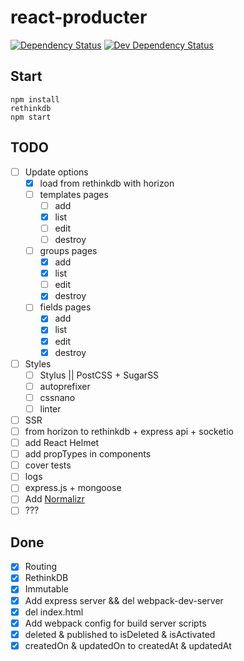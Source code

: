 
# react-producter

[![Dependency Status](https://david-dm.org/ViZhe/react-producter.svg)](https://david-dm.org/ViZhe/react-producter#info=dependencies)
[![Dev Dependency Status](https://david-dm.org/ViZhe/react-producter/dev-status.svg)](https://david-dm.org/ViZhe/react-producter#info=devDependencies)

## Start
```
npm install
rethinkdb
npm start
```

## TODO
- [ ] Update options
  - [X] load from rethinkdb with horizon
  - [ ] templates pages
    - [ ] add
    - [X] list
    - [ ] edit
    - [ ] destroy
  - [ ] groups pages
    - [X] add
    - [X] list
    - [ ] edit
    - [X] destroy
  - [ ] fields pages
    - [X] add
    - [X] list
    - [X] edit
    - [X] destroy
- [ ] Styles
  - [ ] Stylus || PostCSS + SugarSS
  - [ ] autoprefixer
  - [ ] cssnano
  - [ ] linter
- [ ] SSR
- [ ] from horizon to rethinkdb + express api + socketio
- [ ] add React Helmet
- [ ] add propTypes in components
- [ ] cover tests
- [ ] logs
- [ ] express.js + mongoose
- [ ] Add [Normalizr](https://github.com/paularmstrong/normalizr)
- [ ] ???

## Done
- [X] Routing
- [X] RethinkDB
- [X] Immutable
- [X] Add express server && del webpack-dev-server
- [X] del index.html
- [X] Add webpack config for build server scripts
- [X] deleted & published to isDeleted & isActivated
- [X] createdOn & updatedOn to createdAt & updatedAt
